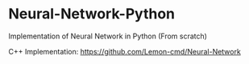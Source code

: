 # Neural-Network-Python
Implementation of Neural Network in Python (From scratch)
    
C++ Implementation: https://github.com/Lemon-cmd/Neural-Network
    
